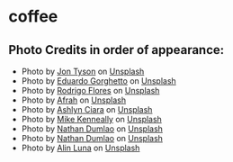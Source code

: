 # coffee

## Photo Credits in order of appearance:

- Photo by <a href="https://unsplash.com/@jontyson?utm_source=unsplash&utm_medium=referral&utm_content=creditCopyText">Jon Tyson</a> on <a href="https://unsplash.com/photos/fIVD9x3JvDo?utm_source=unsplash&utm_medium=referral&utm_content=creditCopyText">Unsplash</a>
- Photo by <a href="https://unsplash.com/@egorghetto?utm_source=unsplash&utm_medium=referral&utm_content=creditCopyText">Eduardo Gorghetto</a> on <a href="https://unsplash.com/photos/vJ3KldG86Eo?utm_source=unsplash&utm_medium=referral&utm_content=creditCopyText">Unsplash</a>
- Photo by <a href="https://unsplash.com/@rodrigoflores_photo?utm_source=unsplash&utm_medium=referral&utm_content=creditCopyText">Rodrigo Flores</a> on <a href="https://unsplash.com/photos/T5qjs-63kqQ?utm_source=unsplash&utm_medium=referral&utm_content=creditCopyText">Unsplash</a>
- Photo by <a href="https://unsplash.com/@ahmedafrah?utm_source=unsplash&utm_medium=referral&utm_content=creditCopyText">Afrah</a> on <a href="https://unsplash.com/photos/0x-_TV1zQFU?utm_source=unsplash&utm_medium=referral&utm_content=creditCopyText">Unsplash</a>
- Photo by <a href="https://unsplash.com/@ashlynciara?utm_source=unsplash&utm_medium=referral&utm_content=creditCopyText">Ashlyn Ciara</a> on <a href="https://unsplash.com/photos/4rbWwrtMQ1c?utm_source=unsplash&utm_medium=referral&utm_content=creditCopyText">Unsplash</a>
- Photo by <a href="https://unsplash.com/@asthetik?utm_source=unsplash&utm_medium=referral&utm_content=creditCopyText">Mike Kenneally</a> on <a href="https://unsplash.com/photos/TD4DBagg2wE?utm_source=unsplash&utm_medium=referral&utm_content=creditCopyText">Unsplash</a>
- Photo by <a href="https://unsplash.com/@nate_dumlao?utm_source=unsplash&utm_medium=referral&utm_content=creditCopyText">Nathan Dumlao</a> on <a href="https://unsplash.com/photos/mgxgvwam_-c?utm_source=unsplash&utm_medium=referral&utm_content=creditCopyText">Unsplash</a>
- Photo by <a href="https://unsplash.com/@nate_dumlao?utm_source=unsplash&utm_medium=referral&utm_content=creditCopyText">Nathan Dumlao</a> on <a href="https://unsplash.com/photos/KixfBEdyp64?utm_source=unsplash&utm_medium=referral&utm_content=creditCopyText">Unsplash</a>
- Photo by <a href="https://unsplash.com/@alin_luna?utm_source=unsplash&utm_medium=referral&utm_content=creditCopyText">Alin Luna</a> on <a href="https://unsplash.com/photos/lGl3spVIU0g?utm_source=unsplash&utm_medium=referral&utm_content=creditCopyText">Unsplash</a>
  
  
  
  
